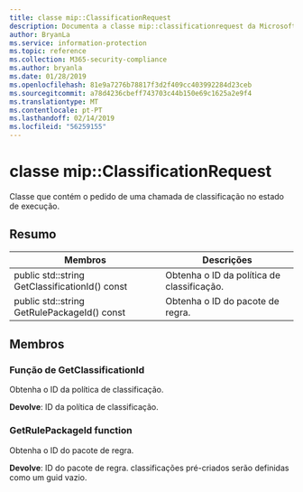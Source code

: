 ```yaml
---
title: classe mip::ClassificationRequest
description: Documenta a classe mip::classificationrequest da Microsoft Information Protection (MIP) SDK.
author: BryanLa
ms.service: information-protection
ms.topic: reference
ms.collection: M365-security-compliance
ms.author: bryanla
ms.date: 01/28/2019
ms.openlocfilehash: 81e9a7276b78817f3d2f409cc403992284d23ceb
ms.sourcegitcommit: a78d4236cbeff743703c44b150e69c1625a2e9f4
ms.translationtype: MT
ms.contentlocale: pt-PT
ms.lasthandoff: 02/14/2019
ms.locfileid: "56259155"
---
```

# <a name="class-mipclassificationrequest"></a>classe mip::ClassificationRequest 
Classe que contém o pedido de uma chamada de classificação no estado de execução.
  
## <a name="summary"></a>Resumo
 Membros                        | Descrições                                
--------------------------------|---------------------------------------------
public std::string GetClassificationId() const  |  Obtenha o ID da política de classificação.
public std::string GetRulePackageId() const  |  Obtenha o ID do pacote de regra.
  
## <a name="members"></a>Membros
  
### <a name="getclassificationid-function"></a>Função de GetClassificationId
Obtenha o ID da política de classificação.

  
**Devolve**: ID da política de classificação.
  
### <a name="getrulepackageid-function"></a>GetRulePackageId function
Obtenha o ID do pacote de regra.

  
**Devolve**: ID do pacote de regra. classificações pré-criados serão definidas como um guid vazio.
